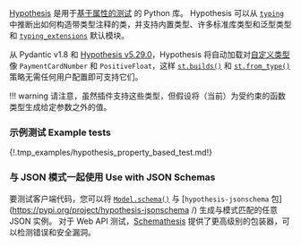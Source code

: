 [Hypothesis](https://hypothesis.readthedocs.io/) 是用于[基于属性的测试](https://increment.com/testing/in-praise-of-property-based-testing/) 的 Python 库。 Hypothesis 可以从 [`typing`](https://docs.python.org/3/library/typing.html) 中推断出如何构造带类型注释的类，并支持内置类型、许多标准库类型和泛型类型 和 [`typing_extensions`](https://pypi.org/project/typing-extensions/) 默认模块。

从 Pydantic v1.8 和 [Hypothesis v5.29.0](https://hypothesis.readthedocs.io/en/latest/changes.html#v5-29-0)，Hypothesis 将自动加载对[自定义类型](usage/types.md) 像 `PaymentCardNumber` 和 `PositiveFloat`，这样 [`st.builds()`](https://hypothesis.readthedocs.io/en/latest/data.html#hypothesis.strategies.builds ) 和 [`st.from_type()`](https://hypothesis.readthedocs.io/en/latest/data.html#hypothesis.strategies.from_type) 策略无需任何用户配置即可支持它们。

!!! warning
    请注意，虽然插件支持这些类型，但假设将（当前）为受约束的函数类型生成给定参数之外的值。

### 示例测试 Example tests

{!.tmp_examples/hypothesis_property_based_test.md!}

### 与 JSON 模式一起使用 Use with JSON Schemas

要测试客户端代码，您可以将 [`Model.schema()`](usage/models.md) 与 [`hypothesis-jsonschema` 包](https://pypi.org/project/hypothesis-jsonschema /) 生成与模式匹配的任意 JSON 实例。 对于 Web API 测试，[Schemathesis](https://schemathesis.readthedocs.io) 提供了更高级别的包装器，可以检测错误和安全漏洞。
